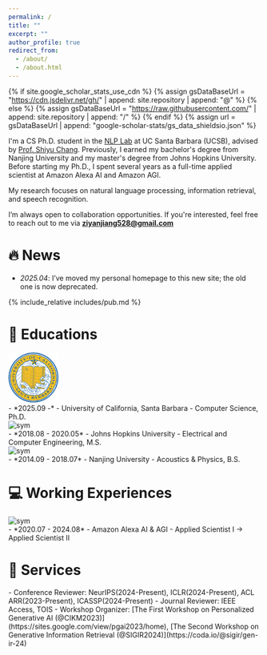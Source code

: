 ```yaml
---
permalink: /
title: ""
excerpt: ""
author_profile: true
redirect_from: 
  - /about/
  - /about.html
---
```


{% if site.google_scholar_stats_use_cdn %}
{% assign gsDataBaseUrl = "https://cdn.jsdelivr.net/gh/" | append: site.repository | append: "@" %}
{% else %}
{% assign gsDataBaseUrl = "https://raw.githubusercontent.com/" | append: site.repository | append: "/" %}
{% endif %}
{% assign url = gsDataBaseUrl | append: "google-scholar-stats/gs_data_shieldsio.json" %}

<span class='anchor' id='about-me'></span>

I'm a CS Ph.D. student in the [NLP Lab](http://nlp.cs.ucsb.edu/) at UC Santa Barbara (UCSB), advised by [Prof. Shiyu Chang](https://code-terminator.github.io/). Previously, I earned my bachelor's degree from Nanjing University and my master's degree from Johns Hopkins University. Before starting my Ph.D., I spent several years as a full-time applied scientist at Amazon Alexa AI and Amazon AGI.

My research focuses on natural language processing, information retrieval, and speech recognition.

I’m always open to collaboration opportunities. If you're interested, feel free to reach out to me via **ziyanjiang528@gmail.com**



# 🔥 News
- *2025.04*: I’ve moved my personal homepage to this new site; the old one is now deprecated.


{% include_relative includes/pub.md %}



<h1 id="educations">📖 Educations</h1>

<div class='paper-box'><div class='paper-box-image'><div><div class="badge"></div><img src='images/ucsb_logo.png' alt="sym" style="width: 100px; height: 100px; object-fit: contain;"></div></div>
<div class='paper-box-text' markdown="1">
- *2025.09 -*
- University of California, Santa Barbara
- Computer Science, Ph.D.
</div>
</div>

<div class='paper-box'><div class='paper-box-image'><div><div class="badge"></div><img src='images/jhu_logo.jpg' alt="sym" style="width: 100px; height: 100px; object-fit: contain;"></div></div>
<div class='paper-box-text' markdown="1">
- *2018.08 - 2020.05*
- Johns Hopkins University 
- Electrical and Computer Engineering, M.S.
</div>
</div>

<div class='paper-box'><div class='paper-box-image'><div><div class="badge"></div><img src='images/nju_logo.png' alt="sym" style="width: 100px; height: 100px; object-fit: contain;"></div></div>
<div class='paper-box-text' markdown="1">
- *2014.09 - 2018.07*
- Nanjing University 
- Acoustics & Physics, B.S.
</div>
</div>



<h1 id="working-experiences">💻 Working Experiences</h1>

<div class='paper-box'><div class='paper-box-image'><div><div class="badge"></div><img src='images/amazon_logo.jpg' alt="sym" style="width: 100px; height: 100px; object-fit: contain;"></div></div>
<div class='paper-box-text' markdown="1">
- *2020.07 - 2024.08*
- Amazon Alexa AI & AGI 
- Applied Scientist I -> Applied Scientist II
</div>
</div>



<h1 id="services">🧐 Services</h1>
- Conference Reviewer: NeurIPS(2024-Present), ICLR(2024-Present), ACL ARR(2023-Present), ICASSP(2024-Present)
- Journal Reviewer: IEEE Access, TOIS
- Workshop Organizer: [The First Workshop on Personalized Generative AI (@CIKM2023)](https://sites.google.com/view/pgai2023/home), [The Second Workshop on Generative Information Retrieval (@SIGIR2024)](https://coda.io/@sigir/gen-ir-24)
